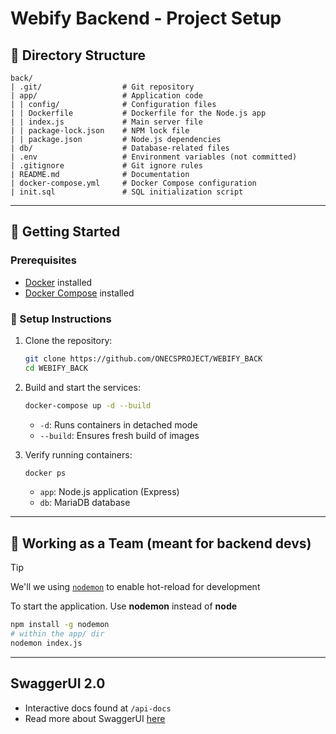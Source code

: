 # Webify Backend - Project Setup

## 📁 Directory Structure
```
back/
| .git/                  # Git repository
| app/                   # Application code
| | config/              # Configuration files
| | Dockerfile           # Dockerfile for the Node.js app
| | index.js             # Main server file
| | package-lock.json    # NPM lock file
| | package.json         # Node.js dependencies
| db/                    # Database-related files
| .env                   # Environment variables (not committed)
| .gitignore             # Git ignore rules
| README.md              # Documentation
| docker-compose.yml     # Docker Compose configuration
| init.sql               # SQL initialization script
```

---

## 🚀 Getting Started

### Prerequisites
- [Docker](https://www.docker.com/) installed
- [Docker Compose](https://docs.docker.com/compose/) installed

### 🔧 Setup Instructions
1. Clone the repository:
   ```sh
   git clone https://github.com/ONECSPROJECT/WEBIFY_BACK
   cd WEBIFY_BACK
   ```

2. Build and start the services:
   ```sh
   docker-compose up -d --build
   ```
   - `-d`: Runs containers in detached mode
   - `--build`: Ensures fresh build of images

3. Verify running containers:
   ```sh
   docker ps
   ```
   - `app`: Node.js application (Express)
   - `db`: MariaDB database

---

## 🔄 Working as a Team (meant for backend devs)

> [!TIP]
> We'll we using [`nodemon`](https://github.com/remy/nodemon) to enable hot-reload for development

To start the application. Use **nodemon** instead of **node**

```sh
npm install -g nodemon
# within the app/ dir
nodemon index.js
```

---

## SwaggerUI 2.0

- Interactive docs found at `/api-docs`
- Read more about SwaggerUI [here](https://swagger.io/tools/swagger-ui/)
